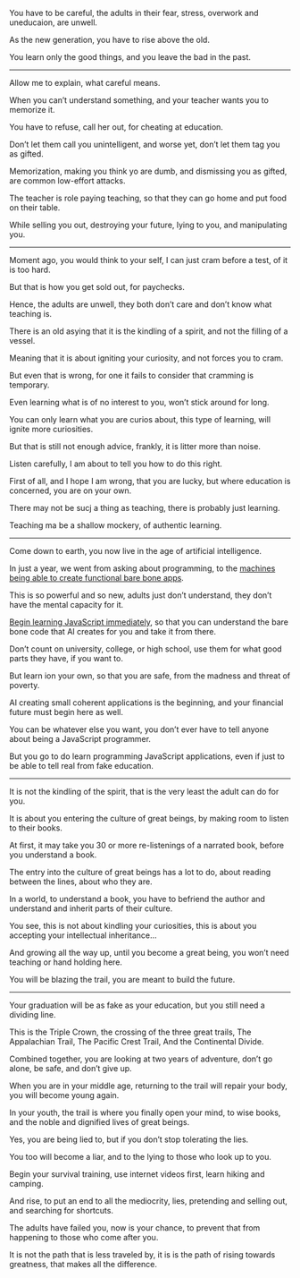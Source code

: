 You have to be careful,
the adults in their fear, stress, overwork and uneducaion, are unwell.

As the new generation,
you have to rise above the old.

You learn only the good things,
and you leave the bad in the past.

---

Allow me to explain,
what careful means.

When you can’t understand something,
and your teacher wants you to memorize it.

You have to refuse,
call her out, for cheating at education.

Don’t let them call you unintelligent,
and worse yet, don’t let them tag you as gifted.

Memorization, making you think yo are dumb,
and dismissing you as gifted, are common low-effort attacks.

The teacher is role paying teaching,
so that they can go home and put food on their table.

While selling you out, destroying your future,
lying to you, and manipulating you.

---

Moment ago, you would think to your self,
I can just cram before a test, of it is too hard.

But that is how you get sold out,
for paychecks.

Hence, the adults are unwell,
they both don’t care and don’t know what teaching is.

There is an old asying that it is the kindling of a spirit,
and not the filling of a vessel.

Meaning that it is about igniting your curiosity,
and not forces you to cram.

But even that is wrong,
for one it fails to consider that cramming is temporary.

Even learning what is of no interest to you,
won’t stick around for long.

You can only learn what you are curios about,
this type of learning, will ignite more curiosities.

But that is still not enough advice,
frankly, it is litter more than noise.

Listen carefully,
I am about to tell you how to do this right.

First of all, and I hope I am wrong, that you are lucky,
but where education is concerned, you are on your own.

There may not be sucj a thing as teaching,
there is probably just learning.

Teaching ma be a shallow mockery,
of authentic learning.

---

Come down to earth,
you now live in the age of artificial intelligence.

In just a year, we went from asking about programming,
to the [machines being able to create functional bare bone apps][1].

This is so powerful and so new, adults just don’t understand,
they don’t have the mental capacity for it.

[Begin learning JavaScript immediately][2], so that you can understand
the bare bone code that AI creates for you and take it from there.

Don’t count on university, college, or high school,
use them for what good parts they have, if you want to.

But learn ion your own, so that you are safe,
from the madness and threat of poverty.

AI creating small coherent applications is the beginning,
and your financial future must begin here as well.

You can be whatever else you want,
you don’t ever have to tell anyone about being a JavaScript programmer.

But you go to do learn programming JavaScript applications,
even if just to be able to tell real from fake education.

---

It is not the kindling of the spirit,
that is the very least the adult can do for you.

It is about you entering the culture of great beings,
by making room to listen to their books.

At first, it may take you 30 or more re-listenings of a narrated book,
before you understand a book.

The entry into the culture of great beings has a lot to do,
about reading between the lines, about who they are.

In a world, to understand a book,
you have to befriend the author and understand and inherit parts of their culture.

You see, this is not about kindling your curiosities,
this is about you accepting your intellectual inheritance…

And growing all the way up, until you become a great being,
you won’t need teaching or hand holding here.

You will be blazing the trail,
you are meant to build the future.

---

Your graduation will be as fake as your education,
but you still need a dividing line.

This is the Triple Crown, the crossing of the three great trails,
The Appalachian Trail, The Pacific Crest Trail, And the Continental Divide.

Combined together, you are looking at two years of adventure,
don’t go alone, be safe, and don’t give up.

When you are in your middle age,
returning to the trail will repair your body, you will become young again.

In your youth, the trail is where you finally open your mind,
to wise books, and the noble and dignified lives of great beings.

Yes, you are being lied to,
but if you don’t stop tolerating the lies.

You too will become a liar,
and to the lying to those who look up to you.

Begin your survival training, use internet videos first,
learn hiking and camping.

And rise, to put an end to all the mediocrity, lies,
pretending and selling out, and searching for shortcuts.

The adults have failed you, now is your chance,
to prevent that from happening to those who come after you.

It is not the path that is less traveled by,
it is is the path of rising towards greatness, that makes all the difference.


[1]: https://cerebrascoder.com/
[2]: https://www.youtube.com/results?search_query=programming+javascript+for+beginners
